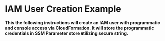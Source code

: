 # IAM User Creation Example

#### This the following instructions will create an IAM user with programmatic and console access via CloudFormation.  It will store the programmatic credentials in SSM Parameter store utilizing secure string.


